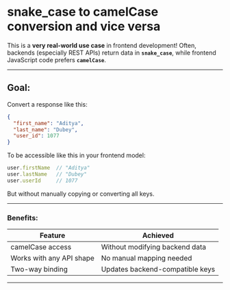 # snake_case to camelCase conversion and vice versa


This is a **very real-world use case** in frontend development! Often, backends (especially REST APIs) return data in **`snake_case`**, while frontend JavaScript code prefers **`camelCase`**.

---

##  Goal:

Convert a response like this:

```json
{
  "first_name": "Aditya",
  "last_name": "Dubey",
  "user_id": 1077
}
```

To be accessible like this in your frontend model:

```js
user.firstName  // "Aditya"
user.lastName   // "Dubey"
user.userId     // 1077
```

But without manually copying or converting all keys.


---

###  Benefits:

|  Feature               |  Achieved                      |
| ------------------------ | ------------------------------- |
| camelCase access         | Without modifying backend data  |
| Works with any API shape | No manual mapping needed        |
| Two-way binding          | Updates backend-compatible keys |

---

